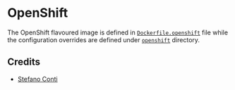 # OpenShift

The OpenShift flavoured image is defined in [`Dockerfile.openshift`](./Dockerfile.openshift) file
while the configuration overrides are defined under [`openshift`](./openshift) directory.

## Credits

* [Stefano Conti](https://github.com/stefanoconti)
